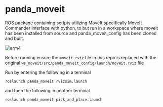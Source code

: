 # panda_moveit
ROS package containing scripts utilizing MoveIt specifically MoveIt Commander interface with python, to but run in a workspace where moveit has been installed from source and panda_moveit_config has been cloned and built.

![arm4](https://user-images.githubusercontent.com/71549279/219283672-5038713b-be5f-4694-a2b1-368e434a1e52.gif)

Before running ensure the ```moveit.rviz``` file in this repo is replaced with the original ```ws_moveit/src/panda_moveit_config/launch/moveit.rviz``` file

Run by entering the following in a terminal

```
roslaunch panda_moveit rvizsim.launch
```

and then the following in another terminal

```
roslaunch panda_moveit pick_and_place.launch
```

